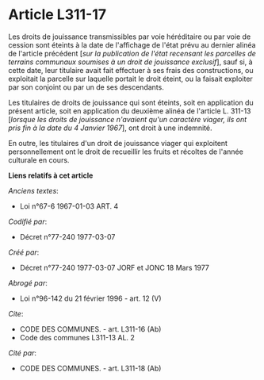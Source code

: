 # Article L311-17

Les droits de jouissance transmissibles par voie héréditaire ou par voie de cession sont éteints à la date de l'affichage de
l'état prévu au dernier alinéa de l'article précédent [*sur la publication de l'état recensant les parcelles de terrains
communaux soumises à un droit de jouissance exclusif*], sauf si, à cette date, leur titulaire avait fait effectuer à ses
frais des constructions, ou exploitait la parcelle sur laquelle portait le droit éteint, ou la faisait exploiter par son
conjoint ou par un de ses descendants.

Les titulaires de droits de jouissance qui sont éteints, soit en application du présent article, soit en application du
deuxième alinéa de l'article L. 311-13 [*lorsque les droits de jouissance n'avaient qu'un caractère viager, ils ont pris fin
à la date du 4 Janvier 1967*], ont droit à une indemnité.

En outre, les titulaires d'un droit de jouissance viager qui exploitent personnellement ont le droit de recueillir les fruits
et récoltes de l'année culturale en cours.

**Liens relatifs à cet article**

_Anciens textes_:

  - Loi n°67-6 1967-01-03 ART. 4

_Codifié par_:

  - Décret n°77-240 1977-03-07

_Créé par_:

  - Décret n°77-240 1977-03-07 JORF et JONC 18 Mars 1977

_Abrogé par_:

  - Loi n°96-142 du 21 février 1996 - art. 12 (V)

_Cite_:

  - CODE DES COMMUNES. - art. L311-16 (Ab)
  - Code des communes L311-13 AL. 2

_Cité par_:

  - CODE DES COMMUNES. - art. L311-18 (Ab)
